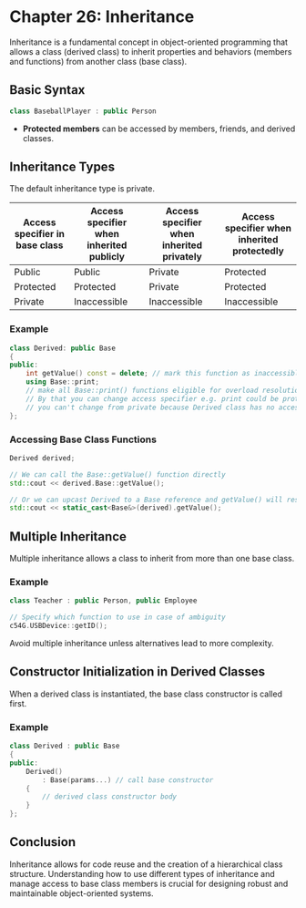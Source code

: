 # Chapter 26: Inheritance

Inheritance is a fundamental concept in object-oriented programming that allows a class (derived class) to inherit properties and behaviors (members and functions) from another class (base class).

## Basic Syntax

```cpp
class BaseballPlayer : public Person
```

- **Protected members** can be accessed by members, friends, and derived classes.

## Inheritance Types

The default inheritance type is private.

| **Access specifier in base class** | **Access specifier when inherited publicly** | **Access specifier when inherited privately** | **Access specifier when inherited protectedly** |
|------------------------------------|----------------------------------------------|-----------------------------------------------|------------------------------------------------|
| Public                             | Public                                       | Private                                       | Protected                                      |
| Protected                          | Protected                                    | Private                                       | Protected                                      |
| Private                            | Inaccessible                                 | Inaccessible                                  | Inaccessible                                   |

### Example

```cpp
class Derived: public Base
{
public:
    int getValue() const = delete; // mark this function as inaccessible
    using Base::print; 
    // make all Base::print() functions eligible for overload resolution
    // By that you can change access specifier e.g. print could be protected in Base but now it's public
    // you can't change from private because Derived class has no access to private Base members
};
```

### Accessing Base Class Functions

```cpp
Derived derived;

// We can call the Base::getValue() function directly
std::cout << derived.Base::getValue();

// Or we can upcast Derived to a Base reference and getValue() will resolve to Base::getValue()
std::cout << static_cast<Base&>(derived).getValue();
```

## Multiple Inheritance

Multiple inheritance allows a class to inherit from more than one base class.

### Example

```cpp
class Teacher : public Person, public Employee

// Specify which function to use in case of ambiguity
c54G.USBDevice::getID();
```

Avoid multiple inheritance unless alternatives lead to more complexity.

## Constructor Initialization in Derived Classes

When a derived class is instantiated, the base class constructor is called first.

### Example

```cpp
class Derived : public Base
{
public:
    Derived()
        : Base(params...) // call base constructor
    {
        // derived class constructor body
    }
};
```

## Conclusion

Inheritance allows for code reuse and the creation of a hierarchical class structure. Understanding how to use different types of inheritance and manage access to base class members is crucial for designing robust and maintainable object-oriented systems.
